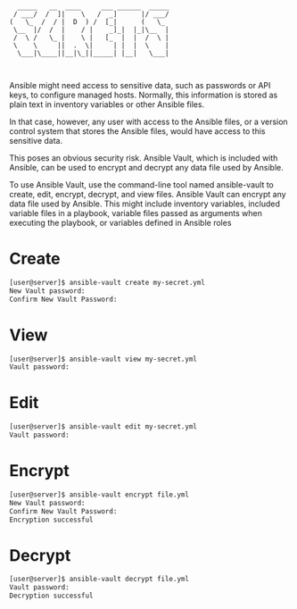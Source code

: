 ```

  _____   __  ____     ___ ______  _____
 / ___/  /  ]|    \   /  _]      |/ ___/
(   \_  /  / |  D  ) /  [_|      (   \_ 
 \__  |/  /  |    / |    _]_|  |_|\__  |
 /  \ /   \_ |    \ |   [_  |  |  /  \ |
 \    \     ||  .  \|     | |  |  \    |
  \___|\____||__|\_||_____| |__|   \___|
                                        


```
Ansible might need access to sensitive data, such as passwords or API keys, to configure managed hosts. Normally, this information is stored as plain text in inventory variables or other Ansible files.

In that case, however, any user with access to the Ansible files, or a version control system that stores the Ansible files, would have access to this sensitive data.

This poses an obvious security risk. Ansible Vault, which is included with Ansible, can be used to encrypt and decrypt any data file used
by Ansible.

To use Ansible Vault, use the command-line tool named ansible-vault to create, edit, encrypt, decrypt, and view files.
Ansible Vault can encrypt any data file used by Ansible. This might include inventory variables, included variable files in a playbook, variable files passed as arguments when executing the playbook, or variables defined in Ansible roles

# Create
```bash
[user@server]$ ansible-vault create my-secret.yml
New Vault password:
Confirm New Vault Password:
```

# View
```bash
[user@server]$ ansible-vault view my-secret.yml
Vault password:
```

# Edit
```bash
[user@server]$ ansible-vault edit my-secret.yml
Vault password:
```
# Encrypt
```bash
[user@server]$ ansible-vault encrypt file.yml
New Vault password:
Confirm New Vault Password:
Encryption successful
```

# Decrypt
```bash
[user@server]$ ansible-vault decrypt file.yml
Vault password:
Decryption successful
```